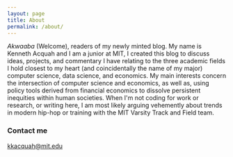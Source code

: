 ```yaml
---
layout: page
title: About
permalink: /about/
---
```


_Akwaaba_ (Welcome), readers of my newly minted blog. My name is Kenneth Acquah and I am a junior at MIT, I created this blog to discuss ideas, projects, and commentary I have relating to the three academic fields I hold closest to my heart (and coincidentally the name of my major) computer science, data science, and economics. My main interests concern the intersection of computer science and economics, as well as, using policy tools derived from financial economics to dissolve persistent inequities within human societies. When I'm not coding for work or research, or writing here, I am most likely arguing vehemently about trends in modern hip-hop or training with the MIT Varsity Track and Field team.

### Contact me

[kkacquah@mit.edu](mailto:kkacquah@mit.edu)